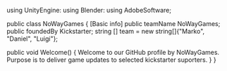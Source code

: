 using UnityEngine:
using Blender:
using AdobeSoftware;

public class NoWayGames
{
  [Basic info]
  public teamName NoWayGames;
  public foundedBy Kickstarter;
  string [] team = new string[]{"Marko", "Daniel", "Luigi"};
  
  public void Welcome()
  {
    Welcome to our GitHub profile by NoWayGames. Purpose is to deliver game updates to selected kickstarter suporters.
  }
}
